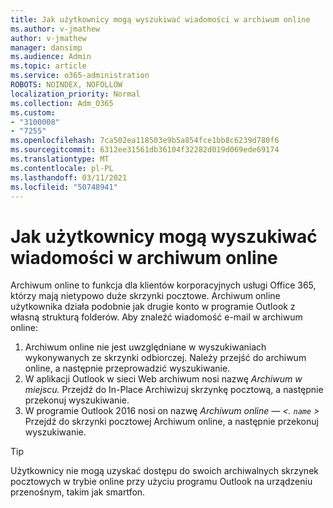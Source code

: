 ```yaml
---
title: Jak użytkownicy mogą wyszukiwać wiadomości w archiwum online
ms.author: v-jmathew
author: v-jmathew
manager: dansimp
ms.audience: Admin
ms.topic: article
ms.service: o365-administration
ROBOTS: NOINDEX, NOFOLLOW
localization_priority: Normal
ms.collection: Adm_O365
ms.custom:
- "3100008"
- "7255"
ms.openlocfilehash: 7ca502ea118503e9b5a854fce1bb8c6239d780f6
ms.sourcegitcommit: 6312ee31561db36104f32282d019d069ede69174
ms.translationtype: MT
ms.contentlocale: pl-PL
ms.lasthandoff: 03/11/2021
ms.locfileid: "50748941"
---
```

# <a name="how-users-can-search-their-online-archive-for-messages"></a>Jak użytkownicy mogą wyszukiwać wiadomości w archiwum online

Archiwum online to funkcja dla klientów korporacyjnych usługi Office 365, którzy mają nietypowo duże skrzynki pocztowe. Archiwum online użytkownika działa podobnie jak drugie konto w programie Outlook z własną strukturą folderów. Aby znaleźć wiadomość e-mail w archiwum online:

1. Archiwum online nie jest uwzględniane w wyszukiwaniach wykonywanych ze skrzynki odbiorczej. Należy przejść do archiwum online, a następnie przeprowadzić wyszukiwanie.
2. W aplikacji Outlook w sieci Web archiwum nosi nazwę *Archiwum w miejscu.* Przejdź do In-Place Archiwizuj skrzynkę pocztową, a następnie przekonuj wyszukiwanie.
3. W programie Outlook 2016 nosi on nazwę *Archiwum online — <. `name` >* Przejdź do skrzynki pocztowej Archiwum online, a następnie przekonuj wyszukiwanie.

> [!TIP]
> Użytkownicy nie mogą uzyskać dostępu do swoich archiwalnych skrzynek pocztowych w trybie online przy użyciu programu Outlook na urządzeniu przenośnym, takim jak smartfon.
